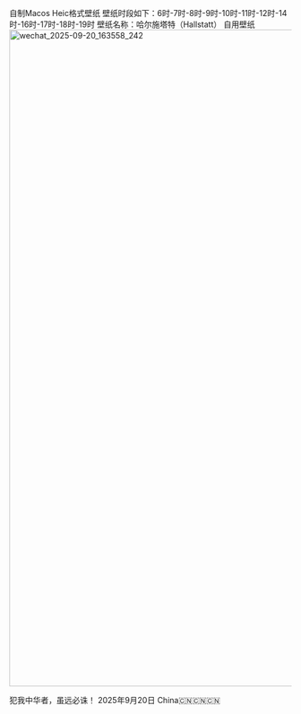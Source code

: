 自制Macos Heic格式壁纸
壁纸时段如下：6时-7时-8时-9时-10时-11时-12时-14时-16时-17时-18时-19时
壁纸名称：哈尔施塔特（Hallstatt）
自用壁纸
<img width="2000" height="1173" alt="wechat_2025-09-20_163558_242" src="https://github.com/user-attachments/assets/9d9c199f-f0ed-4ce3-9f18-e9bef7fe5ce8" />


犯我中华者，虽远必诛！
2025年9月20日 China🇨🇳🇨🇳🇨🇳

